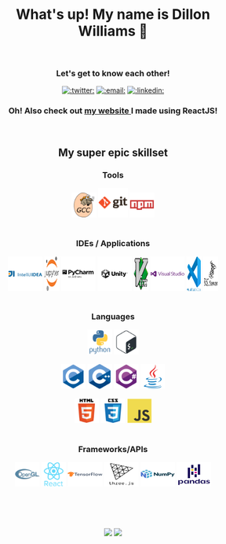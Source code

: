 <div align="center">
<h1>What's up! My name is Dillon Williams 👋</h1>
  <br />
  <h3>Let's get to know each other!</h3>
  <a href="https://twitter.com/itsssdillon"><img src="https://img.shields.io/badge/itsssdillon-twitter-blue?logo=twitter" alt=":twitter:"/></a>
  <a href="mailto:dilwill@ostatemail.okstate.edu"><img src="https://img.shields.io/badge/Dillon%20Williams-Email-important?logo=Minutemailer" alt=":email:"/></a>
  <a href="https://www.linkedin.com/in/dillon-williams-273000220/"><img src="https://img.shields.io/badge/My-Linkedin-informational?logo=linkedin" alt=":linkedin:"/></a>
  <h3> Oh! Also check out <a href="https://dillonrmd.github.io/">my website </a>I made using ReactJS! </h3>
</div>
<br />

<div align="center">
  <h2>My super epic skillset</h2>
  
  <h3>Tools</h3>
  <img width=50 height=50 src="https://raw.githubusercontent.com/devicons/devicon/2ae2a900d2f041da66e950e4d48052658d850630/icons/gcc/gcc-original.svg" alt="gcc"/>
  <img width=60 height=60 src="https://raw.githubusercontent.com/devicons/devicon/2ae2a900d2f041da66e950e4d48052658d850630/icons/git/git-original-wordmark.svg" alt="git"/>
  <img width=50 height=50 src="https://raw.githubusercontent.com/devicons/devicon/2ae2a900d2f041da66e950e4d48052658d850630/icons/npm/npm-original-wordmark.svg" alt="npm"/>
  
  <br />
  <br />
  
  <h3>IDEs / Applications</h3>
  <img width=70 height=70 src="https://raw.githubusercontent.com/devicons/devicon/2ae2a900d2f041da66e950e4d48052658d850630/icons/intellij/intellij-original-wordmark.svg" alt="intellij"/>
  <img width=30 height=70 src="https://raw.githubusercontent.com/devicons/devicon/2ae2a900d2f041da66e950e4d48052658d850630/icons/jupyter/jupyter-original-wordmark.svg" alt="jupyter"/>
  <img width=70 height=70 src="https://raw.githubusercontent.com/devicons/devicon/2ae2a900d2f041da66e950e4d48052658d850630/icons/pycharm/pycharm-original-wordmark.svg" alt="pycharm"/>
  <img width=70 height=70 src="https://raw.githubusercontent.com/devicons/devicon/2ae2a900d2f041da66e950e4d48052658d850630/icons/unity/unity-original-wordmark.svg" alt="unity"/>
  <img width=30 height=70 src="https://raw.githubusercontent.com/devicons/devicon/2ae2a900d2f041da66e950e4d48052658d850630/icons/vim/vim-original.svg" alt="vim"/>
  <img width=70 height=70 src="https://raw.githubusercontent.com/devicons/devicon/2ae2a900d2f041da66e950e4d48052658d850630/icons/visualstudio/visualstudio-plain-wordmark.svg" alt="visualstudio"/>
  <img width=30 height=70 src="https://raw.githubusercontent.com/devicons/devicon/2ae2a900d2f041da66e950e4d48052658d850630/icons/vscode/vscode-original-wordmark.svg" alt="vscode"/>
  <img width=30 height=70 src="https://github.com/devicons/devicon/blob/master/icons/microsoftsqlserver/microsoftsqlserver-plain-wordmark.svg" alt="microsoftsqlserver"/>
  
  <br />
  <br />
  
  <h3>Languages</h3>
  
  <img width=50 height=50 src="https://raw.githubusercontent.com/devicons/devicon/2ae2a900d2f041da66e950e4d48052658d850630/icons/python/python-original-wordmark.svg" alt="python"/>
  <img width=50 height=50 src="https://raw.githubusercontent.com/devicons/devicon/2ae2a900d2f041da66e950e4d48052658d850630/icons/bash/bash-original.svg" alt="bash"/>
  
  <br />
  <br />
  
  <img width=50 height=50 src="https://raw.githubusercontent.com/devicons/devicon/2ae2a900d2f041da66e950e4d48052658d850630/icons/c/c-original.svg" alt="C"/>
  <img width=50 height=50 src="https://raw.githubusercontent.com/devicons/devicon/2ae2a900d2f041da66e950e4d48052658d850630/icons/cplusplus/cplusplus-original.svg" alt="C++"/>
  <img width=50 height=50 src="https://raw.githubusercontent.com/devicons/devicon/2ae2a900d2f041da66e950e4d48052658d850630/icons/csharp/csharp-original.svg" alt="C#"/>
  <img width=50 height=50 src="https://raw.githubusercontent.com/devicons/devicon/2ae2a900d2f041da66e950e4d48052658d850630/icons/java/java-original.svg" alt="java"/>
  
  <br />
  <br />
  
  <img width=50 height=50 src="https://raw.githubusercontent.com/devicons/devicon/2ae2a900d2f041da66e950e4d48052658d850630/icons/html5/html5-original-wordmark.svg" alt="html5"/>
  <img width=50 height=50 src="https://raw.githubusercontent.com/devicons/devicon/2ae2a900d2f041da66e950e4d48052658d850630/icons/css3/css3-original-wordmark.svg" alt="css3"/>
  <img width=50 height=50 src="https://raw.githubusercontent.com/devicons/devicon/2ae2a900d2f041da66e950e4d48052658d850630/icons/javascript/javascript-original.svg" alt="js"/>
  
  <br />
  <br />
  
  <h3>Frameworks/APIs</h3>
  <img width=50 height=50 src="https://raw.githubusercontent.com/devicons/devicon/2ae2a900d2f041da66e950e4d48052658d850630/icons/opengl/opengl-original.svg" alt="opengl"/>
  <img width=50 height=50 src="https://raw.githubusercontent.com/devicons/devicon/2ae2a900d2f041da66e950e4d48052658d850630/icons/react/react-original-wordmark.svg" alt="react"/>
  <img width=70 height=50 src="https://raw.githubusercontent.com/devicons/devicon/2ae2a900d2f041da66e950e4d48052658d850630/icons/tensorflow/tensorflow-original-wordmark.svg" alt="tensorflow"/>
  <img width=70 height=50 src="https://raw.githubusercontent.com/devicons/devicon/2ae2a900d2f041da66e950e4d48052658d850630/icons/threejs/threejs-original-wordmark.svg" alt="threejs"/>
  <img width=70 height=50 src="https://raw.githubusercontent.com/devicons/devicon/2ae2a900d2f041da66e950e4d48052658d850630/icons/numpy/numpy-original-wordmark.svg" alt="numpy"/>
  <img width=70 height=50 src="https://raw.githubusercontent.com/devicons/devicon/2ae2a900d2f041da66e950e4d48052658d850630/icons/pandas/pandas-original-wordmark.svg" alt="pandas"/>
  
  <br />
  <br />
</div>

<br />
<br />
<br />

<div align="center">
<div style="display: flex; align-items: center; justify-content: center;">

[![](https://github-readme-stats.vercel.app/api?username=DillonRmD&show_icons=true&theme=tokyonight&hide_border=true&locale=en)](https://github.com/DillonRmD)
[![](https://github-readme-streak-stats.herokuapp.com/?user=DillonRmD&theme=tokyonight&hide_border=true)](https://github.com/DillonRmD)

</div>
</div>

